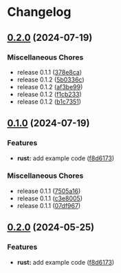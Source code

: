 # Changelog

## [0.2.0](https://github.com/aztechsol/release-please-monorepo-example/compare/hello_rust@v0.1.0...hello_rust@v0.2.0) (2024-07-19)


### Miscellaneous Chores

* release 0.1.1 ([378e8ca](https://github.com/aztechsol/release-please-monorepo-example/commit/378e8caf94f2d6dd91c8ffaa56325fb57a513038))
* release 0.1.2 ([5b0336c](https://github.com/aztechsol/release-please-monorepo-example/commit/5b0336c27f4297347e1ba788753088b23a440a11))
* release 0.1.2 ([af3be99](https://github.com/aztechsol/release-please-monorepo-example/commit/af3be99689428c02e735769ec7348a8992dfcfce))
* release 0.1.2 ([f1cb233](https://github.com/aztechsol/release-please-monorepo-example/commit/f1cb233e4c72cc353d3c7ba790cb48ac38e38bf6))
* release 0.1.2 ([b1c7351](https://github.com/aztechsol/release-please-monorepo-example/commit/b1c73516a40a5b6d0b3d68c3ed3457e7cc0c22e4))

## [0.1.0](https://github.com/aztechsol/release-please-monorepo-example/compare/hello_rust-v0.2.0...hello_rust@v0.1.0) (2024-07-19)


### Features

* **rust:** add example code ([f8d6173](https://github.com/aztechsol/release-please-monorepo-example/commit/f8d61736e63e4c1baf1d881c50556fa0ba6829d0))


### Miscellaneous Chores

* release 0.1.1 ([7505a16](https://github.com/aztechsol/release-please-monorepo-example/commit/7505a167b3306fb7f767fed37a087dcb5b03d1cf))
* release 0.1.1 ([c3e8005](https://github.com/aztechsol/release-please-monorepo-example/commit/c3e80054043d029b6b905859f3590bcde3d60c8a))
* release 0.1.1 ([07df967](https://github.com/aztechsol/release-please-monorepo-example/commit/07df967a9f72fc8f50f17bd92571183ee70d2e41))

## [0.2.0](https://github.com/amarjanica/release-please-monorepo-example/compare/hello_rust-v0.1.0...hello_rust@v0.2.0) (2024-05-25)


### Features

* **rust:** add example code ([f8d6173](https://github.com/amarjanica/release-please-monorepo-example/commit/f8d61736e63e4c1baf1d881c50556fa0ba6829d0))
